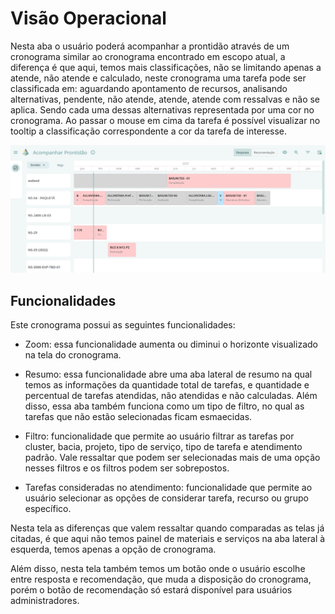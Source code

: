 # Visão Operacional

Nesta aba o usuário poderá acompanhar a prontidão através de um cronograma similar ao cronograma encontrado em escopo atual, a diferença é que aqui, temos mais classificações, não se limitando apenas a atende, não atende e calculado, neste cronograma uma tarefa pode ser classificada em: aguardando apontamento de recursos, analisando alternativas, pendente, não atende, atende, atende com ressalvas e não se aplica. Sendo cada uma dessas alternativas representada por uma cor no cronograma. Ao passar o mouse em cima da tarefa é possível visualizar no tooltip a classificação correspondente a cor da tarefa de interesse.

![alt text](image-11.png)

## Funcionalidades

Este cronograma possui as seguintes funcionalidades:

- Zoom:  essa funcionalidade aumenta ou diminui o horizonte visualizado na tela do cronograma.

- Resumo: essa funcionalidade abre uma aba lateral de resumo na qual temos as informações da quantidade total de tarefas, e quantidade e percentual de tarefas atendidas, não atendidas e não calculadas. Além disso, essa aba também funciona como um tipo de filtro, no qual as tarefas que não estão selecionadas ficam esmaecidas.

- Filtro: funcionalidade que permite ao usuário filtrar as tarefas por cluster, bacia, projeto, tipo de serviço, tipo de tarefa e atendimento padrão. Vale ressaltar que podem ser selecionadas mais de uma opção nesses filtros e os filtros podem ser sobrepostos.

- Tarefas consideradas no atendimento: funcionalidade que permite ao usuário selecionar as opções de considerar tarefa, recurso ou grupo específico.

Nesta tela as diferenças que valem ressaltar quando comparadas as telas já citadas, é que aqui não temos painel de materiais e serviços na aba lateral à esquerda, temos apenas a opção de cronograma. 

Além disso, nesta tela também temos um botão onde o usuário escolhe entre resposta e recomendação, que muda a disposição do cronograma, porém o botão de recomendação só estará disponível para usuários administradores.
